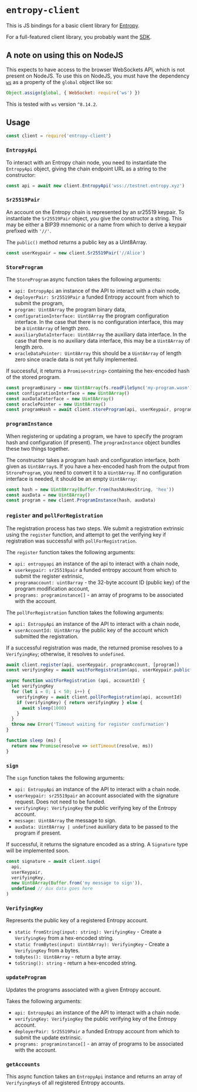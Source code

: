 # `entropy-client`

This is JS bindings for a basic client library for [Entropy](https://entropy.xyz).

For a full-featured client library, you probably want the [SDK](https://www.npmjs.com/package/@entropyxyz/sdk).

## A note on using this on NodeJS

This expects to have access to the browser WebSockets API, which is not present on NodeJS. To use
this on NodeJS, you must have the dependency [`ws`](https://www.npmjs.com/package/ws) as a property
of the `global` object like so:

```js
Object.assign(global, { WebSocket: require('ws') })
```

This is tested with `ws` version `^8.14.2`.

## Usage

```js
const client = require('entropy-client')
```

### `EntropyApi`

To interact with an Entropy chain node, you need to instantiate the `EntropyApi` object, giving the
chain endpoint URL as a string to the constructor:

```js
const api = await new client.EntropyApi('wss://testnet.entropy.xyz')
```

### `Sr25519Pair`

An account on the Entropy chain is represented by an sr25519 keypair. To instantiate the
`Sr25519Pair` object, you give the constructor a string. This may be either a BIP39 mnemonic
or a name from which to derive a keypair prefixed with `'//'`.

The `public()` method returns a public key as a Uint8Array.

```js
const userKeypair = new client.Sr25519Pair('//Alice')
```

### `StoreProgram`

The `StoreProgram` async function takes the following arguments:

- `api: EntropyApi` an instance of the API to interact with a chain node,
- `deployerPair: Sr25519Pair` a funded Entropy account from which to submit the program,
- `program: Uint8Array` the program binary data,
- `configurationInterface: Uint8Array` the program configuration interface. In the case that there
  is no configuration interface, this may be a `Uint8Array` of length zero.
- `auxiliaryDataInterface: Uint8Array` the auxiliary data interface. In the case that there is no
  auxiliary data interface, this may be a `Uint8Array` of length zero.
- `oracleDataPointer: Uint8Array` this should be a `Uint8Array` of length zero since oracle data is
  not yet fully implemented.

If successful, it returns a `Promise<string>` containing the hex-encoded hash of the stored program.

```js
const programBinary = new Uint8Array(fs.readFileSync('my-program.wasm'))
const configurationInterface = new Uint8Array()
const auxDataInterface = new Uint8Array()
const oraclePointer = new Uint8Array()
const programHash = await client.storeProgram(api, userKeypair, programBinary, configurationInterface, auxDataInterface, oraclePointer)
```

### `programInstance`

When registering or updating a program, we have to specify the program hash and
configuration (if present). The `programInstance` object bundles these two things together.

The constructor takes a program hash and configuration interface, both given as `Uint8Array`s. If you have a hex-encoded hash from the output from `StroreProgram`, you need to convert it to a `Uint8Array`.
If no configuration interface is needed, it should be an empty `Uint8Array`:

```js
const hash = new Uint8Array(Buffer.from(hashAsHexString, 'hex'))
const auxData = new Uint8Array()
const program = new client.ProgramInstance(hash, auxData)
```

### `register` and `pollForRegistration`

The registration process has two steps. We submit a registration extrinsic using the `register`
function, and attempt to get the verifying key if registration was successful with `pollForRegistration`.

The `register` function takes the following arguments:
- `api: entropyapi` an instance of the api to interact with a chain node,
- `userkeypair: sr25519pair` a funded entropy account from which to submit the register extrinsic,
- `programaccount: uint8array` - the 32-byte account ID (public key) of the program modification account,
- `programs: programinstance[]` - an array of programs to be associated with the account.

The `pollForRegistration` function takes the following arguments:
- `api: EntropyApi` an instance of the API to interact with a chain node,
- `userAccountId: Uint8Array` the public key of the account which submitted the registration.

If a successful registration was made, the returned promise resolves to a `VerifyingKey`; otherwise, it resolves to `undefined`.

```js
await client.register(api, userKeypair, programAccount, [program])
const verifyingKey = await waitForRegistration(api, userKeypair.public())

async function waitForRegistration (api, accountId) {
  let verifyingKey
  for (let i = 0; i < 50; i++) {
    verifyingKey = await client.pollForRegistration(api, accountId)
    if (verifyingKey) { return verifyingKey } else {
      await sleep(1000)
    }
  }
  throw new Error('Timeout waiting for register confirmation')
}

function sleep (ms) {
  return new Promise(resolve => setTimeout(resolve, ms))
}
```

### `sign`

The `sign` function takes the following arguments:
- `api: EntropyApi` an instance of the API to interact with a chain node.
- `userkeypair: sr25519pair` an account associated with the signature request. Does not need
  to be funded.
- `verifyingKey: VerifyingKey` the public verifying key of the Entropy account.
- `message: Uint8Array` the message to sign.
- `auxData: Uint8Array | undefined` auxiliary data to be passed to the program if present.

If successful, it returns the signature encoded as a string. A `Signature` type will be implemented
soon.

```js
const signature = await client.sign(
  api,
  userKeypair,
  verifyingKey,
  new Uint8Array(Buffer.from('my message to sign')),
  undefined // Aux data goes here
)
```

### `VerifyingKey`

Represents the public key of a registered Entropy account.

- `static fromString(input: string): VerifyingKey` - Create a `VerifyingKey` from a hex-encoded
  string.
- `static fromBytes(input: Uint8Array): VerifyingKey` - Create a `VerifyingKey` from a bytes.
- `toBytes(): Uint8Array` - return a byte array.
- `toString(): string` - return a hex-encoded string.

### `updateProgram`

Updates the programs associated with a given Entropy account.

Takes the following arguments:
- `api: EntropyApi` an instance of the API to interact with a chain node.
- `verifyingKey: VerifyingKey` the public verifying key of the Entropy account.
- `deployerPair: Sr25519Pair` a funded Entropy account from which to submit the update extrinsic.
- `programs: programinstance[]` - an array of programs to be associated with the account.

### `getAccounts`

This async function takes an `EntropyApi` instance and returns an array of `VerifyingKey`s of all
registered Entropy accounts.
